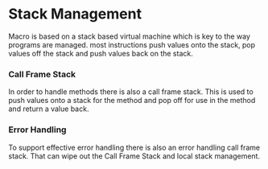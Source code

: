 # Stack Management

Macro is based on a stack based virtual machine which is key to the way programs are managed. most instructions push values onto the stack, pop values off the stack and push values back on the stack.

### Call Frame Stack
In order to handle methods there is also a call frame stack. This is used to push values onto a stack for the method and pop off for use in the method and return a value back.

### Error Handling
To support effective error handling there is also an error handling call frame stack. That can wipe out the Call Frame Stack and local stack management.

